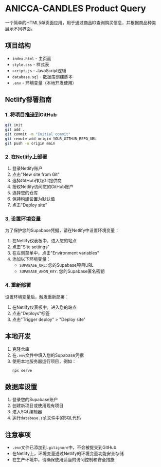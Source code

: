 # ANICCA-CANDLES Product Query

一个简单的HTML5单页面应用，用于通过商品ID查询购买信息，并根据商品种类展示不同界面。

## 项目结构

- `index.html` - 主页面
- `style.css` - 样式表
- `script.js` - JavaScript逻辑
- `database.sql` - 数据库创建脚本
- `.env` - 环境变量（本地开发使用）

## Netlify部署指南

### 1. 将项目推送到GitHub

```bash
git init
git add .
git commit -m "Initial commit"
git remote add origin YOUR_GITHUB_REPO_URL
git push -u origin main
```

### 2. 在Netlify上部署

1. 登录Netlify账户
2. 点击"New site from Git"
3. 选择GitHub作为Git提供商
4. 授权Netlify访问您的GitHub账户
5. 选择您的仓库
6. 保持构建设置为默认值
7. 点击"Deploy site"

### 3. 设置环境变量

为了保护您的Supabase凭据，请在Netlify中设置环境变量：

1. 在Netlify仪表板中，进入您的站点
2. 点击"Site settings"
3. 在左侧菜单中，点击"Environment variables"
4. 添加以下环境变量：
   - `SUPABASE_URL`: 您的Supabase项目URL
   - `SUPABASE_ANON_KEY`: 您的Supabase匿名密钥

### 4. 重新部署

设置环境变量后，触发重新部署：

1. 在Netlify仪表板中，进入您的站点
2. 点击"Deploys"标签
3. 点击"Trigger deploy" > "Deploy site"

## 本地开发

1. 克隆仓库
2. 在`.env`文件中填入您的Supabase凭据
3. 使用本地服务器运行项目，例如：
   ```bash
   npx serve
   ```

## 数据库设置

1. 登录您的Supabase账户
2. 创建新项目或使用现有项目
3. 进入SQL编辑器
4. 运行`database.sql`文件中的SQL代码

## 注意事项

- `.env`文件已添加到`.gitignore`中，不会被提交到GitHub
- 在Netlify上，环境变量通过Netlify的环境变量功能安全存储
- 在生产环境中，请确保使用适当的访问控制和安全措施